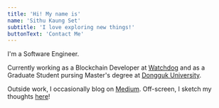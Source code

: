 ```yaml
---
title: 'Hi! My name is'
name: 'Sithu Kaung Set'
subtitle: 'I love exploring new things!'
buttonText: 'Contact Me'
---
```


I'm a Software Engineer.

Currently working as a Blockchain Developer at [Watchdog](https://www.watchdognet.com/) and as a Graduate Student pursing Master's degree at [Dongguk University](https://wise.dongguk.ac.kr/main).

Outside work, I occasionally blog on [Medium](https://chandrikadeb7.medium.com/). Off-screen, I sketch my thoughts [here](https://pin.it/4W1Rxtj)!
